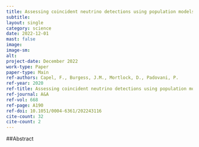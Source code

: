 ```yaml
---
title: Assessing coincident neutrino detections using population models
subtitle:
layout: single
category: science
date: 2022-12-01
mast: false
image:
image-sm:
alt:
project-date: December 2022
work-type: Paper
paper-type: Main
ref-authors: Capel, F., Burgess, J.M., Mortlock, D., Padovani, P.
ref-year: 2020
ref-title: Assessing coincident neutrino detections using population models
ref-journal: A&A
ref-vol: 668
ref-page: A190
ref-doi: 10.1051/0004-6361/202243116
cite-count: 32
cite-count: 2
---
```



##Abstract
